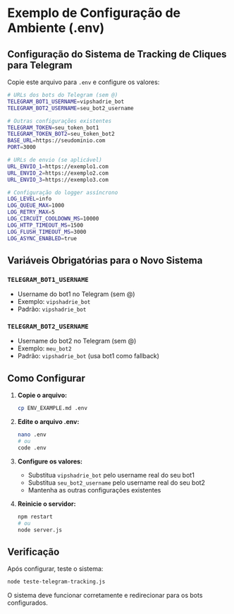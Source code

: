 # Exemplo de Configuração de Ambiente (.env)

## Configuração do Sistema de Tracking de Cliques para Telegram

Copie este arquivo para `.env` e configure os valores:

```bash
# URLs dos bots do Telegram (sem @)
TELEGRAM_BOT1_USERNAME=vipshadrie_bot
TELEGRAM_BOT2_USERNAME=seu_bot2_username

# Outras configurações existentes
TELEGRAM_TOKEN=seu_token_bot1
TELEGRAM_TOKEN_BOT2=seu_token_bot2
BASE_URL=https://seudominio.com
PORT=3000

# URLs de envio (se aplicável)
URL_ENVIO_1=https://exemplo1.com
URL_ENVIO_2=https://exemplo2.com
URL_ENVIO_3=https://exemplo3.com

# Configuração do logger assíncrono
LOG_LEVEL=info
LOG_QUEUE_MAX=1000
LOG_RETRY_MAX=5
LOG_CIRCUIT_COOLDOWN_MS=10000
LOG_HTTP_TIMEOUT_MS=1500
LOG_FLUSH_TIMEOUT_MS=3000
LOG_ASYNC_ENABLED=true
```

## Variáveis Obrigatórias para o Novo Sistema

### `TELEGRAM_BOT1_USERNAME`
- Username do bot1 no Telegram (sem @)
- Exemplo: `vipshadrie_bot`
- Padrão: `vipshadrie_bot`

### `TELEGRAM_BOT2_USERNAME`
- Username do bot2 no Telegram (sem @)
- Exemplo: `meu_bot2`
- Padrão: `vipshadrie_bot` (usa bot1 como fallback)

## Como Configurar

1. **Copie o arquivo:**
   ```bash
   cp ENV_EXAMPLE.md .env
   ```

2. **Edite o arquivo .env:**
   ```bash
   nano .env
   # ou
   code .env
   ```

3. **Configure os valores:**
   - Substitua `vipshadrie_bot` pelo username real do seu bot1
   - Substitua `seu_bot2_username` pelo username real do seu bot2
   - Mantenha as outras configurações existentes

4. **Reinicie o servidor:**
   ```bash
   npm restart
   # ou
   node server.js
   ```

## Verificação

Após configurar, teste o sistema:

```bash
node teste-telegram-tracking.js
```

O sistema deve funcionar corretamente e redirecionar para os bots configurados.
